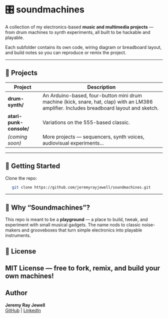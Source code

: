 # 🎛️ soundmachines

A collection of my electronics-based **music and multimedia projects** — from drum machines to synth experiments, all built to be hackable and playable.  

Each subfolder contains its own code, wiring diagram or breadboard layout, and build notes so you can reproduce or remix the project.

---

## 📂 Projects

| Project | Description |
|--------|-------------|
| **drum-synth/** | An Arduino-based, four-button mini drum machine (kick, snare, hat, clap) with an LM386 amplifier. Includes breadboard layout and sketch. |
| **atari-punk-console/** | Variations on the 555-based classic. |
| *(coming soon)* | More projects — sequencers, synth voices, audiovisual experiments... |


---

## 🚀 Getting Started

Clone the repo:
```bash
   git clone https://github.com/jeremyrayjewell/soundmachines.git
```
---

## 🎵 Why “Soundmachines”?  
This repo is meant to be a **playground** — a place to build, tweak, and experiment with small musical gadgets. The name nods to classic noise-makers and grooveboxes that turn simple electronics into playable instruments.  

## 📜 License  
MIT License — free to fork, remix, and build your own machines!
---

## Author
**Jeremy Ray Jewell**  
[GitHub](https://github.com/jeremyrayjewell) | [LinkedIn](https://www.linkedin.com/in/jeremyrayjewell)

